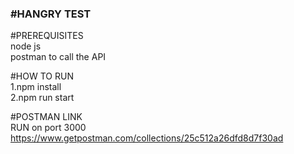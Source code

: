 <b><h3>#HANGRY TEST</h3></b>

#PREREQUISITES
<br> node js
<br> postman to call the API 

#HOW TO RUN
<br/>1.npm install
<br/>2.npm run start

#POSTMAN LINK
<br/> RUN on port 3000
<br/> https://www.getpostman.com/collections/25c512a26dfd8d7f30ad



